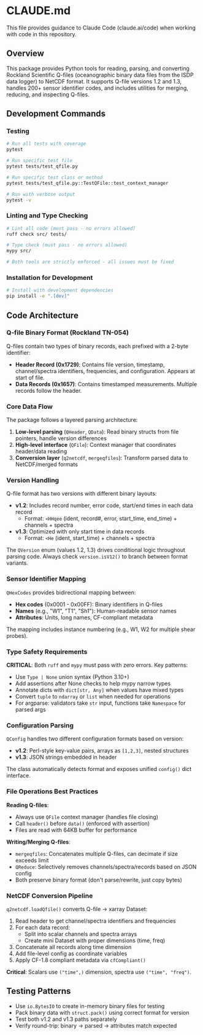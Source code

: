 # CLAUDE.md

This file provides guidance to Claude Code (claude.ai/code) when working with code in this repository.

## Overview

This package provides Python tools for reading, parsing, and converting Rockland Scientific Q-files (oceanographic binary data files from the ISDP data logger) to NetCDF format. It supports Q-file versions 1.2 and 1.3, handles 200+ sensor identifier codes, and includes utilities for merging, reducing, and inspecting Q-files.

## Development Commands

### Testing
```bash
# Run all tests with coverage
pytest

# Run specific test file
pytest tests/test_qfile.py

# Run specific test class or method
pytest tests/test_qfile.py::TestQFile::test_context_manager

# Run with verbose output
pytest -v
```

### Linting and Type Checking
```bash
# Lint all code (must pass - no errors allowed)
ruff check src/ tests/

# Type check (must pass - no errors allowed)
mypy src/

# Both tools are strictly enforced - all issues must be fixed
```

### Installation for Development
```bash
# Install with development dependencies
pip install -e ".[dev]"
```

## Code Architecture

### Q-file Binary Format (Rockland TN-054)

Q-files contain two types of binary records, each prefixed with a 2-byte identifier:

- **Header Record (0x1729)**: Contains file version, timestamp, channel/spectra identifiers, frequencies, and configuration. Appears at start of file.
- **Data Records (0x1657)**: Contains timestamped measurements. Multiple records follow the header.

### Core Data Flow

The package follows a layered parsing architecture:

1. **Low-level parsing** (`QHeader`, `QData`): Read binary structs from file pointers, handle version differences
2. **High-level interface** (`QFile`): Context manager that coordinates header/data reading
3. **Conversion layer** (`q2netcdf`, `mergeqfiles`): Transform parsed data to NetCDF/merged formats

### Version Handling

Q-file format has two versions with different binary layouts:

- **v1.2**: Includes record number, error code, start/end times in each data record
  - Format: `<HHqee` (ident, record#, error, start_time, end_time) + channels + spectra
- **v1.3**: Optimized with only start time in data records
  - Format: `<He` (ident, start_time) + channels + spectra

The `QVersion` enum (values 1.2, 1.3) drives conditional logic throughout parsing code. Always check `version.isV12()` to branch between format variants.

### Sensor Identifier Mapping

`QHexCodes` provides bidirectional mapping between:
- **Hex codes** (0x0001 - 0x00FF): Binary identifiers in Q-files
- **Names** (e.g., "W1", "T1", "Sh1"): Human-readable sensor names
- **Attributes**: Units, long names, CF-compliant metadata

The mapping includes instance numbering (e.g., W1, W2 for multiple shear probes).

### Type Safety Requirements

**CRITICAL**: Both `ruff` and `mypy` must pass with zero errors. Key patterns:

- Use `Type | None` union syntax (Python 3.10+)
- Add assertions after None checks to help mypy narrow types
- Annotate dicts with `dict[str, Any]` when values have mixed types
- Convert `tuple` to `ndarray` or `list` when needed for operations
- For argparse: validators take `str` input, functions take `Namespace` for parsed args

### Configuration Parsing

`QConfig` handles two different configuration formats based on version:

- **v1.2**: Perl-style key-value pairs, arrays as `[1,2,3]`, nested structures
- **v1.3**: JSON strings embedded in header

The class automatically detects format and exposes unified `config()` dict interface.

### File Operations Best Practices

**Reading Q-files**:
- Always use `QFile` context manager (handles file closing)
- Call `header()` before `data()` (enforced with assertion)
- Files are read with 64KB buffer for performance

**Writing/Merging Q-files**:
- `mergeqfiles`: Concatenates multiple Q-files, can decimate if size exceeds limit
- `QReduce`: Selectively removes channels/spectra/records based on JSON config
- Both preserve binary format (don't parse/rewrite, just copy bytes)

### NetCDF Conversion Pipeline

`q2netcdf.loadQfile()` converts Q-file → xarray Dataset:

1. Read header to get channel/spectra identifiers and frequencies
2. For each data record:
   - Split into scalar channels and spectra arrays
   - Create mini Dataset with proper dimensions (time, freq)
3. Concatenate all records along time dimension
4. Add file-level config as coordinate variables
5. Apply CF-1.8 compliant metadata via `cfCompliant()`

**Critical**: Scalars use `("time",)` dimension, spectra use `("time", "freq")`.

## Testing Patterns

- Use `io.BytesIO` to create in-memory binary files for testing
- Pack binary data with `struct.pack()` using correct format for version
- Test both v1.2 and v1.3 paths separately
- Verify round-trip: binary → parsed → attributes match expected
